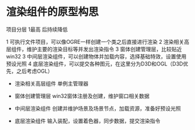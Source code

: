 # 渲染组件的原型构思

项目分层 1最高 后持续降低

1 可执行文件项目，可以像OGRE一样创建一个类之后直接进行渲染
2 渲染相关高层组件，维护主要的渲染目标等并发出渲染指令
3 窗体创建管理层，比较贴近win32
3 中间层渲染组件，可以创建物体并加载内容，选择基础特效，设置使用预设光照
4 底层渲染组件，可以提交各种图元，在这里分为D3D和OGL（D3D优先，之后考虑OGL）

- 渲染相关高层组件
单例主管理器

- 窗体创建管理层
win32窗体注册及创建，维护窗口相关数据

- 中间层渲染组件
创建并维护场景及场景节点，加载资源，准备好预设光照

- 底层渲染组件
输入装配，设置着色器，同步数据，提交渲染指令